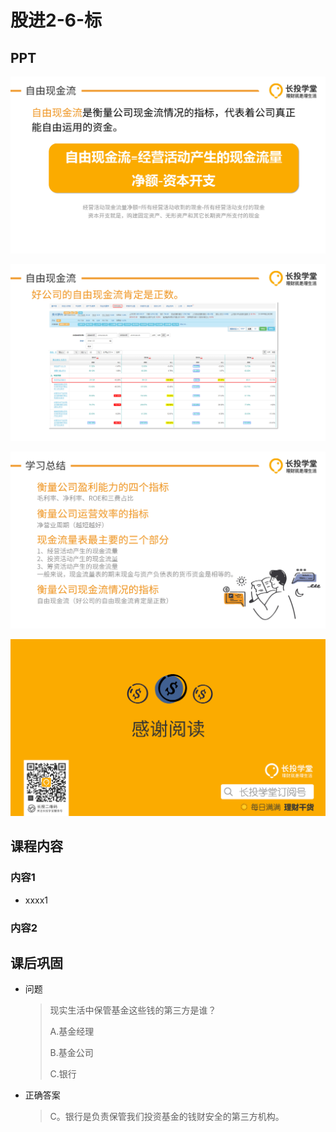 # 股进2-6-标

## PPT

![课程ppt](assets/2-6-1.jpg)

![课程ppt](assets/2-6-2.jpg)

![课程ppt](assets/2-6-3.jpg)

![课程ppt](assets/2-6-4.jpg)

## 课程内容

### 内容1

- xxxx1

  > 

### 内容2

## 课后巩固

- 问题

  > 现实生活中保管基金这些钱的第三方是谁？
  >
  > A.基金经理
  >
  > B.基金公司
  >
  > C.银行

- 正确答案

  > C。银行是负责保管我们投资基金的钱财安全的第三方机构。